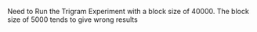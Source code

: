 Need to Run the Trigram Experiment with a  block size of 40000. The block size of 5000 tends to give wrong results
